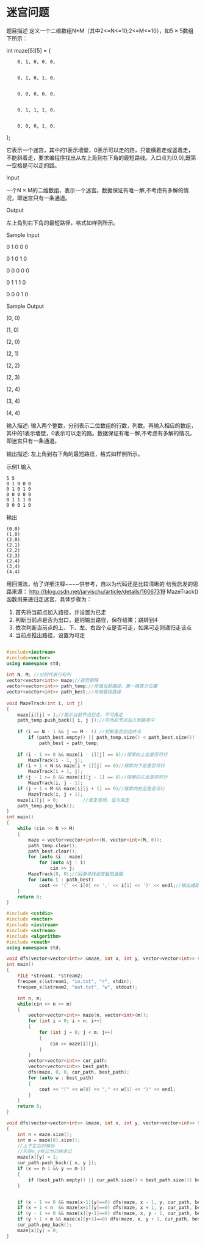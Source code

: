# 迷宫问题

题目描述
定义一个二维数组N*M（其中2<=N<=10;2<=M<=10），如5 × 5数组下所示： 


int maze[5][5] = {


        0, 1, 0, 0, 0,


        0, 1, 0, 1, 0,


        0, 0, 0, 0, 0,


        0, 1, 1, 1, 0,


        0, 0, 0, 1, 0,


};


它表示一个迷宫，其中的1表示墙壁，0表示可以走的路，只能横着走或竖着走，不能斜着走，要求编程序找出从左上角到右下角的最短路线。入口点为[0,0],既第一空格是可以走的路。

Input

一个N × M的二维数组，表示一个迷宫。数据保证有唯一解,不考虑有多解的情况，即迷宫只有一条通道。

Output

左上角到右下角的最短路径，格式如样例所示。

Sample Input

0 1 0 0 0

0 1 0 1 0

0 0 0 0 0

0 1 1 1 0

0 0 0 1 0

Sample Output

(0, 0)

(1, 0)

(2, 0)

(2, 1)

(2, 2)

(2, 3)

(2, 4)

(3, 4)

(4, 4)
 

 

 

输入描述:
输入两个整数，分别表示二位数组的行数，列数。再输入相应的数组，其中的1表示墙壁，0表示可以走的路。数据保证有唯一解,不考虑有多解的情况，即迷宫只有一条通道。

输出描述:
左上角到右下角的最短路径，格式如样例所示。

示例1
输入
```
5 5
0 1 0 0 0
0 1 0 1 0
0 0 0 0 0
0 1 1 1 0
0 0 0 1 0
```
输出
```
(0,0)
(1,0)
(2,0)
(2,1)
(2,2)
(2,3)
(2,4)
(3,4)
(4,4)
```

用回溯法，给了详细注释~~~~供参考，自以为代码还是比较清晰的
给我启发的思路来源： http://blog.csdn.net/jarvischu/article/details/16067319
MazeTrack()函数用来递归走迷宫，具体步骤为：
1. 首先将当前点加入路径，并设置为已走
2. 判断当前点是否为出口，是则输出路径，保存结果；跳转到4
3. 依次判断当前点的上、下、左、右四个点是否可走，如果可走则递归走该点
4. 当前点推出路径，设置为可走


```c++

#include<iostream>
#include<vector>
using namespace std;
 
int N, M; //分别代表行和列
vector<vector<int>> maze;//迷宫矩阵
vector<vector<int>> path_temp;//存储当前路径，第一维表示位置
vector<vector<int>> path_best;//存储最佳路径
 
void MazeTrack(int i, int j)
{
    maze[i][j] = 1;//表示当前节点已走，不可再走
    path_temp.push_back({ i, j });//将当前节点加入到路径中
 
    if (i == N - 1 && j == M - 1) //判断是否到达终点
        if (path_best.empty() || path_temp.size() < path_best.size())
            path_best = path_temp;
 
    if (i - 1 >= 0 && maze[i - 1][j] == 0)//探索向上走是否可行
        MazeTrack(i - 1, j);
    if (i + 1 < N && maze[i + 1][j] == 0)//探索向下走是否可行
        MazeTrack(i + 1, j);
    if (j - 1 >= 0 && maze[i][j - 1] == 0)//探索向左走是否可行
        MazeTrack(i, j - 1);
    if (j + 1 < M && maze[i][j + 1] == 0)//探索向右走是否可行
        MazeTrack(i, j + 1);
    maze[i][j] = 0;         //恢复现场，设为未走
    path_temp.pop_back();
}
int main()
{
    while (cin >> N >> M)
    {
        maze = vector<vector<int>>(N, vector<int>(M, 0));
        path_temp.clear();
        path_best.clear();
        for (auto &i : maze)
            for (auto &j : i)
                cin >> j;
        MazeTrack(0, 0);//回溯寻找迷宫最短通路
        for (auto i : path_best)
            cout << '(' << i[0] << ',' << i[1] << ')' << endl;//输出通路
    }
    return 0;
}

```

```c++
#include <cstdio>
#include <vector>
#include <iostream>
#include <sstream>
#include <algorithm>
#include <cmath>
using namespace std;

void dfs(vector<vector<int>> &maze, int x, int y, vector<vector<int>> &cur_path, vector<vector<int>> &best_path);
int main()
{
	FILE *stream1, *stream2;
	freopen_s(&stream1, "in.txt", "r", stdin);
	freopen_s(&stream2, "out.txt", "w", stdout);

	int n, m;
	while(cin >> n >> m)
	{
		vector<vector<int>> maze(n, vector<int>(m));
		for (int i = 0; i < n; i++)
		{
			for (int j = 0; j < m; j++)
			{
				cin >> maze[i][j];
			}
		}
		vector<vector<int>> cur_path;
		vector<vector<int>> best_path;
		dfs(maze, 0, 0, cur_path, best_path);
		for (auto w : best_path)
		{
			cout << "(" << w[0] << "," << w[1] << ")" << endl;
		}
	}
	return 0;
}

void dfs(vector<vector<int>> &maze, int x, int y, vector<vector<int>> &cur_path, vector<vector<int>> &best_path)
{
	int n = maze.size();
	int m = maze[0].size();
	//上下左右的移动
	//先将x,y标记为已经走过
	maze[x][y] = 1;
	cur_path.push_back({ x, y });
	if (x == n-1 && y == m-1)
	{
		if (best_path.empty() || cur_path.size() < best_path.size()) best_path = cur_path;
	}


	if (x - 1 >= 0 && maze[x-1][y]==0) dfs(maze, x - 1, y, cur_path, best_path);
	if (x + 1 < n  && maze[x+1][y]==0) dfs(maze, x + 1, y, cur_path, best_path);
	if (y - 1 >= 0 && maze[x][y-1]==0) dfs(maze, x, y - 1, cur_path, best_path);
	if (y + 1 < m && maze[x][y+1]==0) dfs(maze, x, y + 1, cur_path, best_path);
	cur_path.pop_back();
	maze[x][y] = 0;
}


```